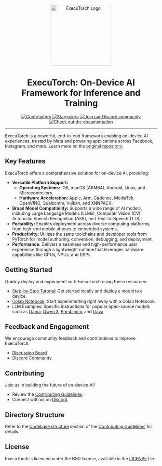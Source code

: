 <div align="center">
  <img src="docs/source/_static/img/et-logo.png" alt="ExecuTorch Logo" width="200">
  <h1 align="center">ExecuTorch: On-Device AI Framework for Inference and Training</h1>
</div>

<div align="center">
  <a href="https://github.com/pytorch/executorch/graphs/contributors"><img src="https://img.shields.io/github/contributors/pytorch/executorch?style=for-the-badge&color=blue" alt="Contributors"></a>
  <a href="https://github.com/pytorch/executorch/stargazers"><img src="https://img.shields.io/github/stars/pytorch/executorch?style=for-the-badge&color=blue" alt="Stargazers"></a>
  <a href="https://discord.gg/Dh43CKSAdc"><img src="https://img.shields.io/badge/Discord-Join%20Us-purple?logo=discord&logoColor=white&style=for-the-badge" alt="Join our Discord community"></a>
  <a href="https://pytorch.org/executorch/main/index"><img src="https://img.shields.io/badge/Documentation-000?logo=googledocs&logoColor=FFE165&style=for-the-badge" alt="Check out the documentation"></a>
  <hr>
</div>

ExecuTorch is a powerful, end-to-end framework enabling on-device AI experiences, trusted by Meta and powering applications across Facebook, Instagram, and more.  Learn more on the [original repository](https://github.com/pytorch/executorch).

## Key Features

ExecuTorch offers a comprehensive solution for on-device AI, providing:

*   **Versatile Platform Support:**
    *   **Operating Systems:** iOS, macOS (ARM64), Android, Linux, and Microcontrollers.
    *   **Hardware Acceleration:** Apple, Arm, Cadence, MediaTek, OpenVINO, Qualcomm, Vulkan, and XNNPACK.
*   **Broad Model Compatibility:** Supports a wide range of AI models, including Large Language Models (LLMs), Computer Vision (CV), Automatic Speech Recognition (ASR), and Text-to-Speech (TTS).
*   **Portability:** Enables deployment across diverse computing platforms, from high-end mobile phones to embedded systems.
*   **Productivity:** Utilizes the same toolchains and developer tools from PyTorch for model authoring, conversion, debugging, and deployment.
*   **Performance:** Delivers a seamless and high-performance user experience through a lightweight runtime that leverages hardware capabilities like CPUs, NPUs, and DSPs.

## Getting Started

Quickly deploy and experiment with ExecuTorch using these resources:

*   [Step-by-Step Tutorial](https://pytorch.org/executorch/stable/getting-started.html): Get started locally and deploy a model to a device.
*   [Colab Notebook](https://colab.research.google.com/drive/1qpxrXC3YdJQzly3mRg-4ayYiOjC6rue3?usp=sharing): Start experimenting right away with a Colab Notebook.
*   LLM Examples: Specific instructions for popular open-source models such as [Llama](examples/models/llama/README.md), [Qwen 3](examples/models/qwen3/README.md), [Phi-4-mini](examples/models/phi_4_mini/README.md), and [Llava](examples/models/llava/README.md)

## Feedback and Engagement

We encourage community feedback and contributions to improve ExecuTorch.

*   [Discussion Board](https://github.com/pytorch/executorch/discussions)
*   [Discord Community](https://discord.gg/Dh43CKSAdc)

## Contributing

Join us in building the future of on-device AI!

*   Review the [Contributing Guidelines](CONTRIBUTING.md).
*   Connect with us on [Discord](https://discord.gg/Dh43CKSAdc).

## Directory Structure

Refer to the [Codebase structure](CONTRIBUTING.md#codebase-structure) section of the [Contributing Guidelines](CONTRIBUTING.md) for details.

## License

ExecuTorch is licensed under the BSD license, available in the [LICENSE](LICENSE) file.